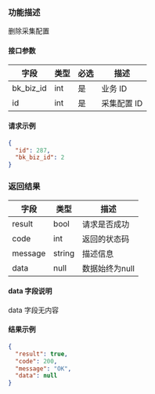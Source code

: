 ### 功能描述

删除采集配置


#### 接口参数

| 字段        | 类型  | 必选  | 描述     |
| --------- | --- | --- | ------ |
| bk_biz_id | int | 是   | 业务 ID   |
| id        | int | 是   | 采集配置 ID |

#### 请求示例

```json
{
  "id": 287,
  "bk_biz_id": 2
}
```

### 返回结果

| 字段      | 类型     | 描述     |
| ------- | ------ | ------ |
| result  | bool   | 请求是否成功 |
| code    | int    | 返回的状态码 |
| message | string | 描述信息   |
| data    | null   | 数据始终为null     |

#### data 字段说明

data 字段无内容

#### 结果示例

```json
{
  "result": true,
  "code": 200,
  "message": "OK",
  "data": null
}
```
